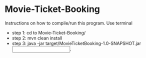 # Movie-Ticket-Booking

Instructions on how to compile/run this program.
Use terminal 
   * step 1: cd to Movie-Ticket-Booking/
   * step 2: mvn clean install
   * step 3: java -jar target/MovieTicketBooking-1.0-SNAPSHOT.jar <input file path>.
   
  
